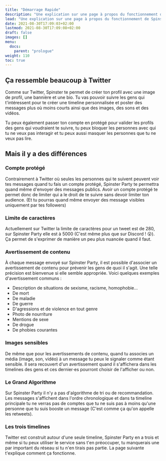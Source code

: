 ```yaml
---
title: "Démarrage Rapide"
description: "Une explication sur une page à propos du fonctionnement de Spinster Party"
lead: "Une explication sur une page à propos du fonctionnement de Spinster Party"
date: 2021-08-30T17:09:03+02:00
lastmod: 2021-08-30T17:09:08+02:00
draft: false
images: []
menu:
  docs:
    parent: "prologue"
weight: 110
toc: true
---
```


## Ça ressemble beaucoup à Twitter

Comme sur Twitter, Spinster te permet de créer ton profil avec une image de
profil, une bannière et une bio. Tu vas pouvoir suivre les gens qui
t'intéressent pour te créer une timeline personnalisée et poster des messages
plus où moins courts ainsi que des images, des sons et des vidéos.

Tu peux également passer ton compte en protégé pour valider les profils des
gens qui voudraient te suivre, tu peux bloquer les personnes avec qui tu ne
veux pas interagir et tu peux aussi masquer les personnes que tu ne veux pas
lire.

## Mais il y a des différences

### Compte protégé

Contrairement à Twitter où seules les personnes qui te suivent peuvent voir tes
messages quand tu fais un compte protégé, Spinster Party te permettra quand
même d'envoyer des messages publics. Avoir un compte protégé te permet donc de
limiter qui a le droit de te suivre sans devoir limiter ton audience. (Et tu
pourras quand même envoyer des message visibles uniquement par tes followers)

### Limite de caractères

Actuellement sur Twitter la limite de caractères pour un tweet est de 280, sur
Spinster Party elle est à 5000 (C'est même plus que sur Discord ! 😮). Ça
permet de s'exprimer de manière un peu plus nuancée quand il faut.

### Avertissement de contenu

À chaque message envoyé sur Spinster Party, il est possible d'associer un
avertissement de contenu pour prévenir les gens de quoi il s'agit. Une telle
précision est bienvenue si elle semble appropriée. Voici quelques exemples
d'avertissement communs :

- Description de situations de sexisme, racisme, homophobie…
- De mort
- De maladie
- De guerre
- D'agressions et de violence en tout genre
- Photo de nourriture
- Mentions de sexe
- De drogue
- De phobies courantes

### Images sensibles

De même que pour les avertissements de contenu, quand tu associes un média
(image, son, vidéo) à un message tu peux le signaler comme étant sensible. Il
sera recouvert d'un avertissement quand il s'affichera dans les timelines des
gens et ces dernier⋅es pourront choisir de l'afficher ou non.

### Le Grand Algorithme

Sur Spinster Party il n'y a pas d'algorithme de tri ou de recommandation. Les
messages s'affichent dans l'ordre chronologique et dans ta timeline principale
tu ne verras pas de comptes que tu ne suis pas à moins qu'une personne que tu
suis booste un message (C'est comme ça qu'on appelle les retweets).

### Les trois timelines

Twitter est construit autour d'une seule timeline, Spinster Party en a trois et
même si tu peux utiliser le service sans t'en préoccuper, tu manquerais une par
important du réseau si tu n'en tirais pas partie. La page suivante t'explique
comment ça fonctionne.
